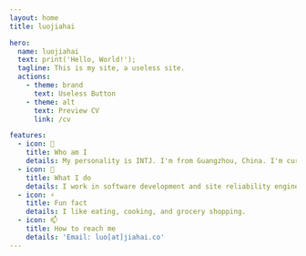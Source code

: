 ```yaml
---
layout: home
title: luojiahai

hero:
  name: luojiahai
  text: print('Hello, World!');
  tagline: This is my site, a useless site.
  actions:
    - theme: brand
      text: Useless Button
    - theme: alt
      text: Preview CV
      link: /cv

features:
  - icon: 🤔
    title: Who am I
    details: My personality is INTJ. I'm from Guangzhou, China. I'm currently based in Melbourne, Australia.
  - icon: 🔭
    title: What I do
    details: I work in software development and site reliability engineering. I'm currently working hard for a living.
  - icon: ⚡
    title: Fun fact
    details: I like eating, cooking, and grocery shopping.
  - icon: 📫
    title: How to reach me
    details: 'Email: luo[at]jiahai.co'
---
```

